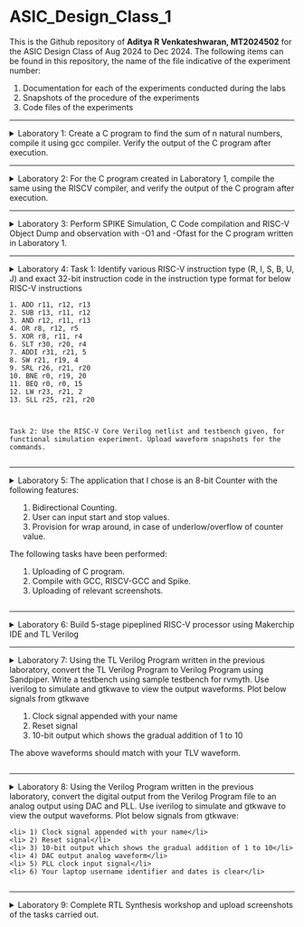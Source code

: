 # ASIC_Design_Class_1
This is the Github repository of **Aditya R Venkateshwaran, MT2024502** for the ASIC Design Class of Aug 2024 to Dec 2024. The following items can be found in this repository, the name of the file indicative of the experiment number:

1. Documentation for each of the experiments conducted during the labs
2. Snapshots of the procedure of the experiments
3. Code files of the experiments

***
<details>
  <summary> Laboratory 1: Create a C program to find the sum of n natural numbers, compile it using gcc compiler. Verify the output of the C program after execution.</summary>
 
  **Step 1:** Create a new sum1ton.c file in the desired directory (ASIC Class) in Linux environment.
  
  ![image](https://github.com/user-attachments/assets/a37c4825-dbf3-458a-ab23-fb4d47fb4c0d)
  
  Here, GEDIT text editor from Ubuntu is used. Write and save your C program in the text editor.
  
  ![image](https://github.com/user-attachments/assets/1ba473a9-6f80-4a4b-be7d-ebce1e5ea2a1)

  **Step 2:** Compile the code using GCC compiler in the terminal window of Ubuntu enivronment and ensure there are no errors during compilation.
  
  ![image](https://github.com/user-attachments/assets/8610ea53-4de6-4fa8-b3bb-af1f85dcb776)
  
  **Step 3:** After compilation, the executable (a.out) will be generated. Run the executable in terminal window to view the output.
  
  ![image](https://github.com/user-attachments/assets/0093d1ad-0ac6-48b1-a578-62a3863594fc)
  
  **Final Output:** In the above image we can observe the output to be 55 (Sum of numbers 1 to 10).
</details>

***

<details>
  <summary>Laboratory 2: For the C program created in Laboratory 1, compile the same using the RISCV compiler, and verify the output of the C program after execution.</summary>


  **Step 1:** For the file sum1ton.c created, type in the following commnand "riscv64-unknown-elf-    gcc -O1 -mabi=lp64 -mach=rv64i -o sum1ton.o sum1ton.c" and press enter. Subsequently, type     "ls -ltr sum1ton.o" to check if the file has been created. 
    
  ![image](https://github.com/user-attachments/assets/56e65f99-2c34-4831-a612-9bd64598013c)
  
  **Step 2:** Open a new terminal tab and write the following command as shown in the figure: 
  
  ![image](https://github.com/user-attachments/assets/6174745a-c5a6-4e9a-8fe4-89f2c6b81c92)
  
 **Step 3:** The assembly version of the C program appears. Type "/main" to jump to the area of      the code that corresponds to the main function (int main()) of the C program. 
  
  ![image](https://github.com/user-attachments/assets/5fdf05fe-8360-4daf-bbfa-c82432068ad3)
  
  **Step 4:** The starting address of the instruction in the main function is 10184, and the ending address is 101B0. Each subsequent instruction, after 10184, has an increment of 4. To find the number of instructions, subtract 10184 from 101B0, and divide by 4. In this case, the number of instructions are equal to 11, as shown in the figure. 
  
  ![image](https://github.com/user-attachments/assets/d88032c3-2865-4cae-bc2f-7e064c4ec5a2)
  ![image](https://github.com/user-attachments/assets/9bc622b1-597f-4805-9b76-4e01de645409)
  
  
  **Step 5:** Repeat Step 1, with the following change "riscv64-unknown-elf-gcc -Ofast -mabi=lp64 -mach=rv64i -o sum1ton.o sum1ton.c" and press enter. Subsequently, repeat the rest of the procedure. 
  
  ![image](https://github.com/user-attachments/assets/95e90c78-24b1-479b-b67b-f6e594f1e668)
  
  To find the number of instructions, subtract 100B0 from 100DC, and divide by 4. In this case, the number of instructions are equal to 11, as shown in the figure.
  
  ![image](https://github.com/user-attachments/assets/3a8f94b5-438f-4c99-860e-12fce037b4fb)
  
  **Final Output:** The number of instructions obtained using the O1 and Ofast switching is equal to 11. 

</details>

***

<details>
  <summary> Laboratory 3: Perform SPIKE Simulation, C Code compilation and RISC-V Object Dump and observation with -O1 and -Ofast for the C program written in Laboratory 1.</summary>

**Step 1:** In the terminal window, compile the C program sum1ton.c and obtain the executable file. Then, run the executable file and observe the output.

**Step 2:** Now, enter the command "riscv64-unknown-elf-gcc -O1 -mabi=lp64 -march=rv64i -o sum1ton.o sum1ton.c", indicating the use of O1 switch and press enter to compile. 

Subsequently, type the command "spike pk sum1ton.o" and press enter to obtain the output of the program using SPIKE simulator and observe the output.

![image](https://github.com/user-attachments/assets/2fe1dfff-bf63-47e7-b092-0f8f28816178)

We can observe that the output of simulation using GCC and SPIKE are the same.

**Step 3:** Perform RISC-V Object Dump by typing the following command "riscv-64-unknown-elf-objdump -d sum1ton.o | less and press enter.

![image](https://github.com/user-attachments/assets/fc7fbc88-d2cd-4e95-8aca-84a166fa860a)

**Step 4:** It can be observed that the number of instructions are equal to (0x101B0-0x10184)/4 = 0xB, which is 11 instructions.

![image](https://github.com/user-attachments/assets/bceeb4bd-74d8-458e-8d11-f751b99bb129)

**Step 5:** Now, repeat Step 2 to Step 4 by using Ofast switch.

![image](https://github.com/user-attachments/assets/12e7b2fa-4a7c-48e6-99c9-a3dd63e5ff50)
![image](https://github.com/user-attachments/assets/feba6e97-c1d0-44b6-82af-a55562700cad)
![image](https://github.com/user-attachments/assets/e3fb4e4f-ca87-4d5f-b008-4041027eccca)

It can be observed that the number of instructions are equal to (0x100DC-0x100B0)/4 = 0xB, which is 11 instructions.
</details>

***

<details>
  <summary>
    Laboratory 4: 
    Task 1: Identify various RISC-V instruction type (R, I, S, B, U, J) and exact 32-bit instruction code in the instruction type format for below RISC-V instructions

    
    1. ADD r11, r12, r13
    2. SUB r13, r11, r12
    3. AND r12, r11, r13
    4. OR r8, r12, r5
    5. XOR r8, r11, r4
    6. SLT r30, r20, r4
    7. ADDI r31, r21, 5
    8. SW r21, r19, 4
    9. SRL r26, r21, r20
    10. BNE r0, r19, 20
    11. BEQ r0, r0, 15
    12. LW r23, r21, 2
    13. SLL r25, r21, r20



    Task 2: Use the RISC-V Core Verilog netlist and testbench given, for functional simulation experiment. Upload waveform snapshots for the commands. 
  </summary>

**Task 1:**
The instructions format of a processor is the way in which machine language instructions are structured and organized for a processor to execute. It is made up of series of 0s and 1s, each containing information about the location and operation of data.
There are 6 instruction formats in RISC-V:

<li>R-format</li>
<li>I-format</li>
<li>S-format</li>
<li>B-format</li>
<li>U-format</li>
<li>J-format</li>


![image](https://github.com/user-attachments/assets/04fbc6f6-5f98-48b0-a346-292e0c9c115e)

<li>The first field in all the instruction format is known as opcode, also referred as operation code. It is of length 7 bits and is used to determine the type of instruction format.</li>
<li>RV32 instructions are word-aligned, which means that address is always defined in the multiple of 4 bytes.</li>

## 1. R-type Instruction

In R-type instruction, R stands for register which means that operations are carried on the Registers and not on memory location. This instruction type is used to execute various arithmetic and logical operations. The entire 32 bits instruction is divided into 6 fields as shown below.

![image](https://github.com/user-attachments/assets/2ffba883-3d7d-4dce-b152-258a85fc1815)

<li>RD: also known referred as Destination Register. It is of length 5 bits and is used to store the final result of operation.</li>
<li>func3: Also referred as function 3. Here the ‘3’ represents the size of this field. This field tells the detail about the operation, i.e., the type of arithmetic and logical that is performed.</li>
<li>RS1 and RS2: These are the source registers each of length 5 bits, mainly used to store and manipulate the data during the execution of instructions.</li>
<li>func7: Also referred as function 7. Here ‘7’ represents the size of the field. The function of func7 field is same as that of func3 field.</li>

## 2. I-type Instruction

In I-type instruction, I stand for immediate which means that operations use Registers and Immediate value for their execution and are not related with memory location. This instruction type is used in immediate and load operations. The entire 32 bits instruction is divided into 5 fields as shown below.

![image](https://github.com/user-attachments/assets/b4f0e45a-7c24-4864-978b-a4a9b658cc44)

<li>RD: also known referred as Destination Register. It is of length 5 bits and is used to store the final result of operation.</li>
<li>func3: Also referred as function 3. Here the ‘3’ represents the size of this field. This field tells the detail about the operation, i.e., the type of arithmetic and logical that is performed.</li>
<li>RS1: This is the source register of length 5 bits, mainly used to store and manipulate the data during the execution of instructions.</li>
<li>The only difference between R-type and I-type is rs2 and func7 field of R-type has been replaced by 12-bits signed immediate, imm[11:0].</li>

## 3. S-type Instruction
   
In S-type instruction, S stand for store which means it is store type instruction that helps to store the value of register into the memory. Mainly, this instruction type is used for store operations. The entire 32 bits instruction is divided into 6 fields as shown below.

![image](https://github.com/user-attachments/assets/3c04cfaf-34b3-4a6c-9704-ed45d55c3401)

<li>S-type instructions encode a 12-bit signed immediate, with the top seven bits imm[11:5] in bits [31:25] of the instruction and the lower five bits imm[4:0] in bits [11:7] of the instruction.</li>
<li>Doesn’t have RD fields which states that these instructions are not used to write value to a register, but to write/store a value to a memory.</li>
<li>The value to be stored is defined in RS1 field and address to which we have to store this value is calculated using RS1 and immediate field.</li>li>
<li>The width of the operation and types of instruction is defined by func3, it can be a word, half-word or byte.</li>

## 4. B-type Instruction
   
In B-type instruction, B stand for branching which means it is mainly used for branching based on certain conditions. The entire 32 bits instruction is divided into 8 fields as shown below.

![image](https://github.com/user-attachments/assets/ae38579f-e051-4a5a-bbe1-42b68d629f98)

<li>Encodes a 12-bit signed immediate, with the most significant bit imm[12] in bit [31] of the instruction, six bits imm[10:5] in bits [25:30] of the instruction, four bits imm[4:1] in bits [11:8] and one bit imm[11] on bit[7].</li>
<li>RS1 and RS2: There are two source registers on which various operations are performed based on certain conditions, and those conditions are defined by func3 field.</li>
<li>After performing operations on the source register based on the conditions, it is evaluated that if the condition is true, Program Counter value gets updated by PC = Present PC Value + Immediate Value, and if the condition is false then PC will be given as PC = Present PC value + 4 bytes, which states that PC will move to next instruction set.</li>

## 5. U-type Instruction
   
In U-type instruction, U stand for Upper Immediate instructions which means it is simply used to transfer the immediate data into the destination register. The entire 32 bits instruction is divided into 3 fields as shown below.

![image](https://github.com/user-attachments/assets/e155a78d-489a-4b86-9e9f-9904401dfcc7)

<li>Consists of only two instructions, i.e., LUI and AUIPC.</li>
<li>Eg:lets take the instruction lui rd, imm and understand this instruction. lui x15, 0x13579 : This instruction will be executed and the immediate value 0x13579 will be written in the MSB of the rd x15, and it will look like x15 = 0x13579000.</li>

## 6. J-type Instruction
   
In J-type instruction, J stand for jump, which means that this instruction format is used to implement jump type instruction. The entire 32 bits instruction is divided into 6 fields as shown below.

![image](https://github.com/user-attachments/assets/06de5c85-ff12-4cc5-b301-758817730e78)

<li>Consists of a single instruction, JAL.</li>
<li>Encodes 20 bits signed immediate which is divided into four fields.</li>
<li>Often used to perform jump to the desired memory location. </li>
<li>The address of the desired memory location is defined in the instruction. </li>
<li>Also used to implement loops.</li>

## Instruction Table

|Sl. No | Instruction| Type |Description of the Instruction |Format                            | Binary Representation          |
|--------|----------------|---------------------------------------|------|-----------------------------------|--------------------------------|
|1| ADD r11, r12, r13  |R|Perform Addition between the values stored in registers R12 and R13, and store the result in register R11|funct7_rs2_rs1_funct3_rd_opcode|0000000_01101_01100_000_01011_0110011|
|2| SUB r13, r11, r12  |R|Perform Subtraction between the value stored in register R12 from R11, and store the result in register R13|funct7_rs2_rs1_funct3_rd_opcode|0100000_01100_01011_000_01101_0110011|
|3| AND r12, r11, r13  |R|Perform Logical AND between the values stored in registers R11 and R13, and store the result in register R12 |funct7_rs2_rs1_funct3_rd_opcode|0000000_01101_01011_111_01100_0110011|
|4| OR r8, r12, r5     |R|Perform Logical OR between the values stored in registers R5 and R12, and store the result in register R8|funct7_rs2_rs1_funct3_rd_opcode|0000000_00101_01100_110_01000_0110011|
|5| XOR r8, r11, r4    |R|Perform Logical XOR between the values stored in registers R4 and R11, and store the result in register R8|funct7_rs2_rs1_funct3_rd_opcode|0000000_00100_01011_100_01000_0110011|
|6| SLT r30, r20, r4   |R|Compare if the data in register R30 is less than that of R20, If yes, set destination register as 1, else, set it as 0|funct7_rs2_rs1_funct3_rd_opcode|0000000_00100_10100_010_111100110011|
7| ADDI r31, r21, 5   |I|Perform addition between data in register R21 and Immediate value (5), and store the result in register R31|imm[11:0]_rs1_funct3_rd_opcode|000000000101_10101_000_11111_0010011|
|8| SW r21, r19, 4     |S|Store Word (32 bits or 4 bytes) from the address pointed by the sum of address held in register R19 and the immediate value (4) and store it in register R21 |imm[11:5]_rs2_rs1_funct3_imm[4:0]_opcode|0000000_10011_10101_010_00100_0100011|
|9| SRL r26, r21, r20  |R| Perform Shift Logical Right on data present in register R21, based on the data present in register R20, and store the result in register R26|funct7_rs2_rs1_funct3_rd_opcode|0000000_10100_10101_101_11010_0110011 |
|10| BNE r0, r19, 20    |B|Branch if the contents of registers R0 and R19 are not equal, to the address denoted by the sum of the address held by the program counter (PC) and the immediate value (20)|imm[12'|'10:5]_rs2_rs1_funct3_imm[4:1|11]_opcode|000000_10011_00000_001_01000_1100011|
|11| BEQ r0, r0, 15     |B| Branch if the contents of registers R0 and R0 are equal, to the address denoted by the sum of the address held by the program counter (PC) and the immediate value (15)|[12|10:5] rs2 rs1_funct3_imm[4:1'|'11]_opcode|000000_00000_00000_000_01111_1100011|
|12| LW r23, r21, 2     |I|Load Word (32 bits or 4 bytes) from the address pointed by the sum of address held in register R21 and the immediate value (2) and store it in register R23|imm[11:0]_rs1_funct3_rd_opcode|000000000010_10101_010_10111_0000011|
|13| SLL r25, r21, r20  |R| Perform Shift Logical Left on data present in register R21, based on the data present in register R20, and store the result in register R25|funct7 rs2 rs1 funct3 rd opcode   | 0000000_10100_10101_001_11001_0110011|

**Task 2:**

Enter the following instructions in the Terminal:

![image](https://github.com/user-attachments/assets/931599ce-b260-4f2e-aeb4-50340d50453e)

The instructions given to me are hardcoded into the memory, in accordance to the 32 bit format for RISC-V Architechture

always @(posedge reset) begin
    
        MEM[0] <= 32'h00D60B67; // add r11, r12, r13
        
        MEM[1] <= 32'h40C586B3; // sub r13, r11, r12
        
        MEM[2] <= 32'h00D5EC67; // and r12, r11, r13
        
        MEM[3] <= 32'h05563233; // or r8, r12, r5
        
        MEM[4] <= 32'h0045C833; // xor r8, r11, r4
        
        MEM[5] <= 32'h042A28BC; // slt r30, r20, r4
        
        MEM[6] <= 32'h00058AF9; // addi r31, r21, 5
        
        MEM[7] <= 32'h009D548B; // sw r21, r19, 4
        
        MEM[8] <= 32'h00A55B4D; // srl r26, r21, r20
        
        MEM[9] <= 32'h130208C7; // bne r0, r19, 20
        
        MEM[10] <= 32'h00000FFF; // beq r0, r0, 15
        
        MEM[11] <= 32'h0015577F; // lw r23, r21, 2
        
        MEM[12] <= 32'h00A55935; // sll r25, r21, r20
    
    end


Here's the table formatted for GitHub with the provided data: Standard ISA vs Hardcoded ISA
|Sl. No|Operation |Standard RISCV ISA |Hardcoded ISA |
|------|----------|-------------------|--------------|
|1 |ADD r11, r12, r13 |32'h00d6b33	|32'h00d6b300|
|2 |SUB r13, r11, r12 |32'h40b6d33	|32'h40b6d380|
|3 |AND r12, r11, r13 |32'h00d6f33	|32'h00d6f400|
|4 |OR r8, r12, r5 |32'h0056c33	|32'h0056c400|
|5 |XOR r8, r11, r4 |32'h0046c33	|32'h0046c500|
|6 |SLT r30, r20, r4 |32'h004a0f33	|32'h004a0f00|
|7 |ADDI r31, r21, 5 |32'h005af93	|32'h005af200|
|8 |SW r21, r19, 4 |32'h004bb3	|32'h0040b300|
|9 |SRL r26, r21, r20 |32'h014b6d33	|32'h014b6d00|
|10 |BNE r0, r19, 20 |32'h014be63	|32'h014be200|
|11 |BEQ r0, r0, 15 |32'h00fbe63	|32'h00fbe000|
|12 |LW r23, r21, 2	|32'h002b8513	|32'h002b8100|
|13 |SLL r25, r21, r20	|32'h014b6933	|32'h014b6900|


    The respective instructions along with the relevant waveforms are as shown below: 

    1. ADD r11, r12, r13

![image](https://github.com/user-attachments/assets/046be833-6cd7-4f5d-b841-6b4e68559b0d)

    2. SUB r13, r11, r12

![image](https://github.com/user-attachments/assets/ee195b5d-fe98-4129-bf70-859241e5f1cf)

    3. AND r12, r11, r13

![image](https://github.com/user-attachments/assets/7fd4ef82-e131-4293-8818-98fa30e3f605)

    4. OR r8, r12, r5

![image](https://github.com/user-attachments/assets/cd54c929-990b-43ae-bd4f-a049653ab231)

    5. XOR r8, r11, r4

![image](https://github.com/user-attachments/assets/00eaa52e-8e55-4905-91e1-f07c9fb9af06)

    6. SLT r30, r20, r4

![image](https://github.com/user-attachments/assets/baee2b52-d2f9-4e73-adab-a2a7a9911b97)

    7. ADDI r31, r21, 5

![image](https://github.com/user-attachments/assets/ae9ed1da-bb9f-42db-9516-27e66ae0d50c)

    8. SW r21, r19, 4

![image](https://github.com/user-attachments/assets/6874a8f3-d65f-4e01-8745-14cc0709ad0e)

    9. SRL r26, r21, r20

![image](https://github.com/user-attachments/assets/920555d0-ce19-4ba9-9e58-9c06cd9b657d)

    10. BNE r0, r19, 20

![image](https://github.com/user-attachments/assets/969044cb-f332-49ce-8530-9fe2589316c9)

    11. BEQ r0, r0, 15

![image](https://github.com/user-attachments/assets/8be0aba5-fc67-41a4-8e15-61eafc7e8034)

    12. LW r23, r21, 2

![image](https://github.com/user-attachments/assets/148160b1-8c8e-49f8-8211-f25358c5a328)

    13. SLL r25, r21, r20

![image](https://github.com/user-attachments/assets/425a7071-213e-4d05-9d69-6a7a3b0847a8)


Final Output

![image](https://github.com/user-attachments/assets/54d92552-37f3-4aa4-bbd5-643e162b2ccc)
</details>

***

<details>
  <summary>Laboratory 5: The application that I chose is an 8-bit Counter with the following features:
    
   1. Bidirectional Counting.
   2. User can input start and stop values.
   3. Provision for wrap around, in case of underlow/overflow of counter value.

   The following tasks have been performed:
   
   1. Uploading of C program.
   2. Compile with GCC, RISCV-GCC and Spike.
   3. Uploading of relevant screenshots.
   </summary>
   
**Step 1:** Create a file by the name counter_8bit.c using gedit editor, type in the code, and save the file.
![image](https://github.com/user-attachments/assets/96002e3c-effe-41a9-921a-178e22652a9b)

```
#include <stdio.h>
#include <stdint.h>
#include <unistd.h>  // For usleep()

void delay(unsigned int milliseconds) {
    volatile unsigned int count;
    unsigned int end = milliseconds * 1000;  // Adjust multiplier as necessary for your system
    for (count = 0; count < end; count++) {
        // Busy-wait loop
    }
}

// Function to print an 8-bit integer in binary format
void printBinary(uint8_t num) {
    for (int i = 7; i >= 0; i--) {
        printf("%c", (num & (1 << i)) ? '1' : '0');
    }
}

// Function to print the counter value in both decimal and binary
void printCounter(uint8_t counter) {
    printf("Counter: %03u, Binary: ", counter);
    printBinary(counter);
    printf("\n");
}

// Bidirectional counter function
void bidirectionalCounter(uint8_t startValue, uint8_t stopValue, int direction) {
    uint8_t counter = startValue;
    printf("\nDirection: %s\n",(direction?"Up":"Down"));
    printf("Starting from: %u\n",startValue);
   
    while (1) {
        // Print the current counter value
        printCounter(counter);

        // Check if we reached the stop value
        if (counter == stopValue) {
            printf("Reached stop value: %u\n", stopValue);
            break;
        }

        // Adjust the counter based on the direction
        if (direction == 1) { // Counting up
            counter++;
            if (counter == 0) { // Overflow condition
                printf("Counter overflowed, wrapping around...\n");
            }
        } else if (direction == 0) { // Counting down
            counter--;
            if (counter == 255) { // Underflow condition
                printf("Counter underflowed, wrapping around...\n");
            }
	}

        // Delay for better readability (Sleep for 100 milliseconds)
        //usleep(100 * 1000);
	delay(100);
    }
}

int main() {
    uint8_t startValue, stopValue;
    int direction;

    printf("This is an 8 bit bidirectional counter\n");
    // Get the initial value of the counter from the user
    printf("Enter the start 8-bit value (0-255): ");
    scanf("%hhu", &startValue);

    // Get the stop value of the counter from the user
    printf("Enter the stop 8-bit value (0-255): ");
    scanf("%hhu", &stopValue);

    // Get the direction of counting from the user
    do{
        printf("\n0 - Down Count\n");
        printf("1 - Up   Count\n");
        printf("Do not enter any other number\n");
        printf("Enter direction: ");
        scanf("%d", &direction);    
    }while(direction>1||direction<0);
   
    // Start the bidirectional counter
    bidirectionalCounter(startValue, stopValue, direction);

    return 0;
}
```

**Step 2:** Run the file using the GCC Compiler, and change the name of the executable file to counter_8bit.out
![image](https://github.com/user-attachments/assets/e628de13-6c3e-4839-ab3b-738b40a98adc)

**Step 3:** Run the executable file, and test it for various kinds of inputs, thereby demonstrating the up and down counting, overflow and underflow when counter reaches maximum and minimum value respectively.
![image](https://github.com/user-attachments/assets/45d363c9-acdd-4755-90ff-527e2f6ace35)
![image](https://github.com/user-attachments/assets/11ccaf16-5c1c-4523-a983-13c2a7f9aa02)
![image](https://github.com/user-attachments/assets/24121153-1e2f-4844-ad14-2daf7143953b)
![image](https://github.com/user-attachments/assets/4a14c26f-fa8f-4963-8eef-71f4abe4c328)
![image](https://github.com/user-attachments/assets/8b2931f7-2162-4808-aa65-53fad1967f09)
![image](https://github.com/user-attachments/assets/59537f9d-4cbc-4eff-aefb-dd3f827980a6)

**Step 4:** Now, proceed for performing the simulation using the RISCV-GCC compiler, using the O1 switch.
![image](https://github.com/user-attachments/assets/8f5c7c53-8a68-4453-bbed-5de42f6d2cd8)

**Step 5:** Perform the object dump for the file counter_8bit.o
![image](https://github.com/user-attachments/assets/e150ab74-b81a-420e-ab57-3be203e596d8)
![image](https://github.com/user-attachments/assets/df3e3719-bf43-4a3c-82d2-adbabe406f9d)

Type /main to reach to the code section that corresponds to the main function of the C program.

![image](https://github.com/user-attachments/assets/42469ddf-7d86-4b05-b2fc-7536aefcb209)
![image](https://github.com/user-attachments/assets/9bb69963-66ba-40cf-8a85-b17e93bccce2)

The number of instructions can be found out by doing the calculation (10438-10358)/4 = 38 (hexadecimal), which is 56 instructions (decimal).

![image](https://github.com/user-attachments/assets/c38919bc-e1a8-4ed7-9bc3-ba17f3a0f08b)

**Step 6:** Now, perform the simulation using spike compiler, and compare the output obtained using spike with that of the GCC compiler.
![image](https://github.com/user-attachments/assets/5d716ff5-260b-40e4-933a-df73420fe576)
![image](https://github.com/user-attachments/assets/a8d1afbf-d535-4fbb-9a31-2ede8f61f6bc)

**Step 7:** Type in the command "spike -d pk counter_8bit.o" and verify the contents of each register. In this screenshot, I have depicted the change in the value of the stack pointer, when the first instruction is executed at the starting address as mentioned in Step 5.

![image](https://github.com/user-attachments/assets/92bab34d-3adc-4530-98d8-2c09c27d97f4)

![image](https://github.com/user-attachments/assets/39b26eab-72f8-40cb-9fb4-df9ff004c47f)

The difference in stack pointer values can be observed as per the calculation depicted in the screenshot.

</details>

***

<details>
  <summary>Laboratory 6: Build 5-stage pipeplined RISC-V processor using Makerchip IDE and TL Verilog
   </summary>
	
**1. Combinational Logic - Calculator**
	
Implementation of a basic combinational calculator.

```
   $val1[31:0] = $rand1[3:0];
   $val2[31:0] = $rand2[3:0];
   
   $sum[31:0] =  $val1[31:0] +  $val2[31:0];
   $diff[31:0] =  $val1[31:0] -  $val2[31:0];
   $prod[31:0] =  $val1[31:0] *  $val2[31:0];
   $quot[31:0] =  $val1[31:0] /  $val2[31:0];
   
   $out[31:0] = $sel[1] ? ($sel[0] ? $quot[31:0] : $prod[31:0])
                        : ($sel[0] ? $diff[31:0] : $sum[31:0]);
```

The screenshot of the implementation of the above code shows the generated block diagram as well as the waveform for the circuit.

![image](https://github.com/user-attachments/assets/196e3e4a-c788-4bbd-9258-95e99c636c00)

**2. Sequential Logic**
A new operator is introduced  >>no_of_clock_cycles $variable name. It provides the value of the mentioned signal, a certain number of clock cycles prior, as mentioned in the code.

We have a reset signal which will reset the output to 0 when it is pulled high.

```
$num[15:0] = *reset ? 0             // 0 if reset
                    : >>1$num + 1;  // otherwise add previous and 1
```

![image](https://github.com/user-attachments/assets/43c8fe37-4154-4b84-abdf-6eedaf996983)

The screenshot shows the implementation of the counter logic, along with the generated waveform.

**3. Pipelined Logic**
The calculator has been implemented following a pipelined design so that the circuit can be operated at higher clock frequencies. The multiplexer introduced to select the operation is shifted to the next clock cycle so that the calculator logic can operate at higher frequencies.

![image](https://github.com/user-attachments/assets/38f394df-56e9-47e5-906f-40e457f8d2e0)

```
|calc
      @1
         $reset = *reset;
   
         $val1[31:0] = >>2$out[31:0];
         $val2[31:0] = $rand2[3:0];
         $sel[1:0] = $rand3[1:0];
   
         $sum[31:0] = $val1[31:0] + $val2[31:0];
         $diff[31:0] = $val1[31:0] - $val2[31:0];
         $prod[31:0] = $val1[31:0] * $val2[31:0];
         $quot[31:0] = $val1[31:0] / $val2[31:0];
            
         $count = $reset ? 0 : >>1$count + 1;
         
      @2
         $valid = !$count;
         $calc_reset = $reset | $valid;
         $out[31:0] = $calc_reset ? 32'b0
                                  : ($sel[1] ? ($sel[0] ? $quot[31:0] 
                                                        : $prod[31:0])
                                             : ($sel[0] ? $diff[31:0] 
                                                        : $sum[31:0]));
```
**4. Validity**

When generating waveforms, we typically get results for all clock cycles. While there may be no compilation errors, logical errors can still occur, which are difficult to debug by simply analyzing the waveforms. Additionally, there can be "don't care" conditions that are insignificant and should be ignored. To handle this, we use Validity.

The global clock runs continuously, but sometimes certain processes don't need to execute during every clock cycle. However, they might still run due to the clock signal, consuming unnecessary power. In complex circuits, this can lead to significant power waste. To reduce power consumption, we use clock gating, which stops the clock during such cycles. Validity helps us manage this process.

```
$reset = *reset;
   |calc
      @1
         $clk_aditya *clk;
         $reset = *reset;
         $valid = $reset? 0: (>>1$valid + 1); $valid_or_reset = $valid || $reset;
   ?$valid
      @1
         $val1[31:0] =>>2$result[31:0];
         $val2[31:0] = $rand2 [3:0];
      @2
         $out [31:0] = $valid_or_reset ? 32'b0:(($sel[1:0] == 2'b00) ? ($val1[31:0]+$val2[31:0]) : (($sel[1:0] == 2'b01) ? ($val1[31:0]-$val2[31:0]) : (($sel[1:0] == 2'b10) ? ($val1[31:0]*$val2[31:0]):($val1[31:0]+$val2[31:0]))));
```


![image](https://github.com/user-attachments/assets/83691d6b-1f64-4577-8b14-6fa581406b77)

**5. Total Distance Calculator**

![image](https://github.com/user-attachments/assets/4e2f5235-9129-4bb5-b219-be1bebff70e5)


**6. Implementation of a 5 staged pipelined RISC-V Core**

![image](https://github.com/user-attachments/assets/969aa4c4-0eee-472b-82a4-877fddf464b5)

**TL Verilog Program**
```
\m4_TLV_version 1d: tl-x.org
\SV
   // Template code can be found in: https://github.com/stevehoover/RISC-V_MYTH_Workshop
   
   m4_include_lib(['https://raw.githubusercontent.com/BalaDhinesh/RISC-V_MYTH_Workshop/master/tlv_lib/risc-v_shell_lib.tlv'])

\SV
   m4_makerchip_module   // (Expanded in Nav-TLV pane.)
\TLV

   /*This program sums the numbers from 1 to 10 in the same order
     Registers Used:
     r10 (a0): In: 0, Out: final sum
     r12 (a2): 10
     r13 (a3): 1 to 10
     r14 (a4): Sum
     External to function:*/
   m4_asm(ADD, r10, r0, r0)              // Initialize r10 (a0) to 0.
   // Function:
   m4_asm(ADD, r14, r10, r0)             // Initialize sum register a4 with 0x0
   m4_asm(ADDI, r12, r10, 1011)          // Store count of 10 in register a2.
   m4_asm(ADD, r13, r10, r0)             // Initialize intermediate sum register a3 with 0
   // Loop:
   m4_asm(ADD, r14, r13, r14)            // Incremental addition
   m4_asm(ADDI, r13, r13, 1)             // Increment intermediate register by 1
   m4_asm(BLT, r13, r12, 1111111111000)  // If a3 is less than a2, branch to label named <loop>
   m4_asm(ADD, r10, r14, r0)             // Store final result to register a0 so that it can be read by main program
   m4_asm(SW, r0, r10, 10000)            // Store r10 result in dmem
   m4_asm(LW, r17, r0, 10000)            // Load contents of dmem to r17
   m4_asm(JAL, r7, 00000000000000000000) // Done. Jump to itself (infinite loop). 
   m4_define_hier(['M4_IMEM'], M4_NUM_INSTRS)

   |cpu
      @0
         $reset = *reset;
         $clk_aditya = clk;
         //PC fetch - branch, jumps and loads introduce 2 cycle bubbles in this pipeline
         $pc[31:0] = >>1$reset ? '0 : (>>3$valid_taken_br ? >>3$br_tgt_pc :
                                       >>3$valid_load     ? >>3$inc_pc[31:0] :
                                       >>3$jal_valid      ? >>3$br_tgt_pc :
                                       >>3$jalr_valid     ? >>3$jalr_tgt_pc :
                                                     (>>1$inc_pc[31:0]));
         // Access instruction memory using PC
         $imem_rd_en = ~ $reset;
         $imem_rd_addr[M4_IMEM_INDEX_CNT-1:0] = $pc[M4_IMEM_INDEX_CNT+1:2];
         
         
      @1
         //Obtain instruction from Instruction Memory
         $instr[31:0] = $imem_rd_data[31:0];
         
         //Increment PC
         $inc_pc[31:0] = $pc[31:0] + 32'h4;
         
         //Decoding R,I,S,B,U,J type of instructions based on opcode [6:0]
         //Only [6:2] is used here because this implementation is for RV64I which does not use [1:0]
	 $is_r_instr = $instr[6:2] == 5'b01011 ||
                       $instr[6:2] ==? 5'b011x0 ||
                       $instr[6:2] == 5'b10100;         
	
	 $is_i_instr = $instr[6:2] ==? 5'b0000x ||
                       $instr[6:2] ==? 5'b001x0 ||
                       $instr[6:2] == 5'b11001;
         
         
         $is_s_instr = $instr[6:2] ==? 5'b0100x;
         
         $is_u_instr = $instr[6:2] ==? 5'b0x101;
         
         $is_b_instr = $instr[6:2] == 5'b11000;
         
         $is_j_instr = $instr[6:2] == 5'b11011;
         
         //Immediate value decoding
         $imm[31:0] = $is_i_instr ? { {21{$instr[31]}} , $instr[30:20]} :
                      $is_s_instr ? { {21{$instr[31]}} , $instr[30:25] , $instr[11:8] , $instr[7]} :
                      $is_b_instr ? { {20{$instr[31]}} , $instr[7] , $instr[30:25] , $instr[11:8] , 1'b0} :
                      $is_u_instr ? { $instr[31] , $instr[30:12] , { 12{1'b0}} } :
                      $is_j_instr ? { {12{$instr[31]}} , $instr[19:12] , $instr[20] , $instr[30:21] , 1'b0} :
                      >>1$imm[31:0];
         
         //Generating valid signals for each instruction field
         $rs1_or_funct3_valid    = $is_r_instr || $is_i_instr || $is_s_instr || $is_b_instr;
         $rs2_valid              = $is_r_instr || $is_s_instr || $is_b_instr;
         $rd_valid               = $is_r_instr || $is_i_instr || $is_u_instr || $is_j_instr;
         $funct7_valid           = $is_r_instr;
         
         //Decoding other instruction fields
         ?$rs1_or_funct3_valid
            $rs1[4:0]    = $instr[19:15];
            $funct3[2:0] = $instr[14:12];
         
         ?$rs2_valid
            $rs2[4:0]    = $instr[24:20];
         
         ?$rd_valid
            $rd[4:0]     = $instr[11:7];
         
         ?$funct7_valid
            $funct7[6:0] = $instr[31:25];
         
         $opcode[6:0] = $instr[6:0];
         
         //Decoding instruction in subset of base instruction set based on RISC-V 32I
         $dec_bits[10:0] = {$funct7[5],$funct3,$opcode};
         
         //Branch instructions
         $is_beq   = $dec_bits ==? 11'bx_000_1100011;
         $is_bne   = $dec_bits ==? 11'bx_001_1100011;
         $is_blt   = $dec_bits ==? 11'bx_100_1100011;
         $is_bge   = $dec_bits ==? 11'bx_101_1100011;
         $is_bltu  = $dec_bits ==? 11'bx_110_1100011;
         $is_bgeu  = $dec_bits ==? 11'bx_111_1100011;
         
         //Jump instructions
         $is_auipc = $dec_bits ==? 11'bx_xxx_0010111;
         $is_jal   = $dec_bits ==? 11'bx_xxx_1101111;
         $is_jalr  = $dec_bits ==? 11'bx_000_1100111;
         
         //Arithmetic instructions
         $is_addi  = $dec_bits ==? 11'bx_000_0010011;
         $is_add   = $dec_bits ==  11'b0_000_0110011;
         $is_lui   = $dec_bits ==? 11'bx_xxx_0110111;
         $is_slti  = $dec_bits ==? 11'bx_010_0010011;
         $is_sltiu = $dec_bits ==? 11'bx_011_0010011;
         $is_xori  = $dec_bits ==? 11'bx_100_0010011;
         $is_ori   = $dec_bits ==? 11'bx_110_0010011;
         $is_andi  = $dec_bits ==? 11'bx_111_0010011;
         $is_slli  = $dec_bits ==? 11'b0_001_0010011;
         $is_srli  = $dec_bits ==? 11'b0_101_0010011;
         $is_srai  = $dec_bits ==? 11'b1_101_0010011;
         $is_sub   = $dec_bits ==? 11'b1_000_0110011;
         $is_sll   = $dec_bits ==? 11'b0_001_0110011;
         $is_slt   = $dec_bits ==? 11'b0_010_0110011;
         $is_sltu  = $dec_bits ==? 11'b0_011_0110011;
         $is_xor   = $dec_bits ==? 11'b0_100_0110011;
         $is_srl   = $dec_bits ==? 11'b0_101_0110011;
         $is_sra   = $dec_bits ==? 11'b1_101_0110011;
         $is_or    = $dec_bits ==? 11'b0_110_0110011;
         $is_and   = $dec_bits ==? 11'b0_111_0110011;
         
         //Store instructions
         $is_sb    = $dec_bits ==? 11'bx_000_0100011;
         $is_sh    = $dec_bits ==? 11'bx_001_0100011;
         $is_sw    = $dec_bits ==? 11'bx_010_0100011;
         
         //Load instructions - support only 4 byte load
         $is_load  = $dec_bits ==? 11'bx_xxx_0000011;
         
         $is_jump = $is_jal || $is_jalr;
         
      @2
         //Get Source register values from reg file
         $rf_rd_en1 = $rs1_or_funct3_valid;
         $rf_rd_en2 = $rs2_valid;
         
         $rf_rd_index1[4:0] = $rs1[4:0];
         $rf_rd_index2[4:0] = $rs2[4:0];
         
         //Register file bypass logic - data forwarding from ALU to resolve RAW dependence
         $src1_value[31:0] = $rs1_bypass ? >>1$result[31:0] : $rf_rd_data1[31:0];
         $src2_value[31:0] = $rs2_bypass ? >>1$result[31:0] : $rf_rd_data2[31:0];
         
         //Branch target PC computation for branches and JAL
         $br_tgt_pc[31:0] = $imm[31:0] + $pc[31:0];
         
         //RAW dependence check for ALU data forwarding
         //If previous instruction was writing to reg file, and current instruction is reading from same register
         $rs1_bypass = >>1$rf_wr_en && (>>1$rd == $rs1);
         $rs2_bypass = >>1$rf_wr_en && (>>1$rd == $rs2);
         
      @3
         //ALU
         $result[31:0] = $is_addi  ? $src1_value +  $imm :
                         $is_add   ? $src1_value +  $src2_value :
                         $is_andi  ? $src1_value &  $imm :
                         $is_ori   ? $src1_value |  $imm :
                         $is_xori  ? $src1_value ^  $imm :
                         $is_slli  ? $src1_value << $imm[5:0]:
                         $is_srli  ? $src1_value >> $imm[5:0]:
                         $is_and   ? $src1_value &  $src2_value:
                         $is_or    ? $src1_value |  $src2_value:
                         $is_xor   ? $src1_value ^  $src2_value:
                         $is_sub   ? $src1_value -  $src2_value:
                         $is_sll   ? $src1_value << $src2_value:
                         $is_srl   ? $src1_value >> $src2_value:
                         $is_sltu  ? $sltu_rslt[31:0]:
                         $is_sltiu ? $sltiu_rslt[31:0]:
                         $is_lui   ? {$imm[31:12], 12'b0}:
                         $is_auipc ? $pc + $imm:
                         $is_jal   ? $pc + 4:
                         $is_jalr  ? $pc + 4:
                         $is_srai  ? ({ {32{$src1_value[31]}} , $src1_value} >> $imm[4:0]) :
                         $is_slt   ? (($src1_value[31] == $src2_value[31]) ? $sltu_rslt : {31'b0, $src1_value[31]}):
                         $is_slti  ? (($src1_value[31] == $imm[31]) ? $sltiu_rslt : {31'b0, $src1_value[31]}) :
                         $is_sra   ? ({ {32{$src1_value[31]}}, $src1_value} >> $src2_value[4:0]) :
                         $is_load  ? $src1_value +  $imm :
                         $is_s_instr ? $src1_value + $imm :
                                    32'bx;
         
         $sltu_rslt[31:0]  = $src1_value <  $src2_value;
         $sltiu_rslt[31:0] = $src1_value <  $imm;
         
         //Jump instruction target PC computation
         $jalr_tgt_pc[31:0] = $imm[31:0] + $src1_value[31:0]; 
         
         //Branch resolution
         $taken_br = $is_beq ? ($src1_value == $src2_value) :
                     $is_bne ? ($src1_value != $src2_value) :
                     $is_blt ? (($src1_value < $src2_value) ^ ($src1_value[31] != $src2_value[31])) :
                     $is_bge ? (($src1_value >= $src2_value) ^ ($src1_value[31] != $src2_value[31])) :
                     $is_bltu ? ($src1_value < $src2_value) :
                     $is_bgeu ? ($src1_value >= $src2_value) :
                     1'b0;
         
         $valid = ~(>>1$valid_taken_br || >>2$valid_taken_br || >>1$is_load || >>2$is_load || >>2$jump_valid || >>1$jump_valid);
         
         $valid_taken_br = $valid && $taken_br;
         
         $valid_load = $valid && $is_load;
         
         $jump_valid = $valid && $is_jump;
         $jal_valid  = $valid && $is_jal;
         $jalr_valid = $valid && $is_jalr;
         
         //Destination register update - ALU result or load result depending on instruction
         $rf_wr_en = (($rd != '0) && $rd_valid && $valid) || >>2$valid_load;
         $rf_wr_index[4:0] = $valid ? $rd[4:0] : >>2$rd[4:0];
         $rf_wr_data[31:0] = $valid ? $result[31:0] : >>2$ld_data[31:0];
         
      @4
         //Data memory access for load, store
         $dmem_addr[3:0]     =  $result[5:2];
         $dmem_wr_en         =  $valid && $is_s_instr;
         $dmem_wr_data[31:0] =  $src2_value[31:0];
         $dmem_rd_en         =  $valid_load;
         
      
         //Write back data read from load instruction to register
         $ld_data[31:0]      =  $dmem_rd_data[31:0];
      
   
   // Assert these to end simulation (before Makerchip cycle limit).
   //Checks if sum of numbers from 1 to 10 is obtained in reg[17]
   *passed = |cpu/xreg[17]>>10$value == (1+2+3+4+5+6+7+8+9+10);
   //Run for 200 cycles without any checks
   //*passed = *cyc_cnt > 200;
   *failed = 1'b0;
   
   // Macro instantiations for:
   //  o instruction memory
   //  o register file
   //  o data memory
   //  o CPU visualization
   |cpu
      m4+imem(@1)    // Args: (read stage)
      m4+rf(@2, @3)  // Args: (read stage, write stage) - if equal, no register bypass is required
      m4+dmem(@4)    // Args: (read/write stage)
      m4+cpu_viz(@4) // For visualisation, argument should be at least equal to the last stage of CPU logic
                     // @4 would work for all labs
\SV
   endmodule
```
**Generated Block Diagram**
1. Entire Processor
   
![image](https://github.com/user-attachments/assets/fd7fcde0-7369-4d8c-8cb5-d576176eb96d)


2. Stage 0: Program Counter\
   
![image](https://github.com/user-attachments/assets/b4474f79-ac26-452c-b638-940d17578e0e)


3. Stage 1: Instruction Fetch

![image](https://github.com/user-attachments/assets/5805fa2b-4346-4c40-9072-e32bde6f847d)


4. Stage 2: Instruction Decode
   
![image](https://github.com/user-attachments/assets/4b9224a5-431c-4c11-98ad-e3f086a00df2)


5. Stage 3: Instruction Execute
   
![image](https://github.com/user-attachments/assets/0d992f37-4275-4a9e-bc28-9a6fb6929d50)


7. Stage 4: Memory Access and Stage 5: Writeback
   
![image](https://github.com/user-attachments/assets/1abe25e5-bf45-451f-b2ad-20a5eb7faff8)

8. XREG
   
![image](https://github.com/user-attachments/assets/3c238e51-aa9c-4495-aa51-fb4166f94405)


**Generated Waveforms**

![image](https://github.com/user-attachments/assets/e63a77ad-eace-412c-ae39-ec4d1e2e6058)

The below screenshot depict the addition of numbers 1 to 10 into the register R14, after every 5 clock cycles starting from 12th clock cycle

Also, the below code which acts as the testbench can also be viewed in these screenshots at register 17.
```
*passed = |cpu/xreg[17]>>10$value == (1+2+3+4+5+6+7+8+9+10);
```

![image](https://github.com/user-attachments/assets/788e235d-99ff-4217-8893-b04cbe9c4d4c)



**Visualization**

We can view the changing of values in each of the registers as the program is executed.
![image](https://github.com/user-attachments/assets/e082d633-c815-4d02-a615-3a3e19b42a9d)

</details>

***

<details>
  <summary>Laboratory 7: Using the TL Verilog Program written in the previous laboratory, convert the TL Verilog Program to Verilog Program using Sandpiper. Write a testbench using sample testbench for rvmyth. Use iverilog to simulate and gtkwave to view the output waveforms. Plot below signals from gtkwave 

1) Clock signal appended with your name
2) Reset signal
3) 10-bit output which shows the gradual addition of 1 to 10

The above waveforms should match with your TLV waveform.
   </summary>

  
**Step 1:** Install These Required Packages:

```
sudo apt install make python python3 python3-pip git iverilog gtkwave docker.io
sudo chmod 666 /var/run/docker.sock
cd ~
pip3 install pyyaml click sandpiper-saas
python3 -m venv .venv
source ~/.venv/bin/activate
```

**Step 2:** git clone ```https://github.com/manili/VSDBabySoC.git``` - clone this repo containing VSDBabySoC design files and testbench.

**Step 3:** cd /home/vsduser/VSDBabySoC/src/module

**Step 4:** ```sandpiper-saas –I /home/vsduser/VSDBabySoC/src/module/adi_riscv.tlv -o rvmyth.v --bestsv --noline -p Verilog --outdir /home/vsduser/VSDBabySoC/src/module```
![image](https://github.com/user-attachments/assets/8384c21a-8408-487c-9e81-96642ee50c85)
This command translates .tlv definition of the RISCV processor created using Makerchip into .v definition.

![image](https://github.com/user-attachments/assets/b65cb070-8fb4-4644-b843-443bc7268697)


**Step 5:** ```iverilog –g2005-sv –o pre_synth_sim.out –DPRE_SYNTH_SIM testbench.v –I /home/vsduser/VSDBabySoC/src/include –I /home/vsduser/VSDBabySoC/src/module –s vsdbabysoc_tb ```

This command compiles and simulates the rvmyth.v design.

![image](https://github.com/user-attachments/assets/e4cf2195-69be-4a5b-9283-17befad02745)


**Step 6:** Run the vvp and gtkwave commands as shown in previous screenshots to view the output waveforms. 

**Output Waveform**
1. Sandpiper-saas and iverilog

![image](https://github.com/user-attachments/assets/7f663f28-320f-4303-a08e-818b19fbed6b)

<li>clk_aditya: This is the clock input to the RISC-V design.</li>
<li>reset: This is the input reset signal to the RISC-V design.</li>
<li>OUT[9:0]: This is the 10-bit output port of the RISC-V design, which corresponds to the RISC-V register #14 (xreg[14]).</li>

2. TL-Verilog and Makerchip

![image](https://github.com/user-attachments/assets/c459a9cd-f592-41b6-8eec-3829cdc472f5)

![image](https://github.com/user-attachments/assets/788e235d-99ff-4217-8893-b04cbe9c4d4c)

The output of iverilog and Makerchip (TL-Verilog) are found to be the same.

</details>

***

<details>
  <summary>Laboratory 8: Using the Verilog Program written in the previous laboratory, convert the digital output from the Verilog Program file to an analog output using DAC and PLL. Use iverilog to simulate and gtkwave to view the output waveforms. Plot below signals from gtkwave: 
	  
	<li> 1) Clock signal appended with your name</li>
	<li> 2) Reset signal</li>
	<li> 3) 10-bit output which shows the gradual addition of 1 to 10</li>
	<li> 4) DAC output analog waveform</li>
	<li> 5) PLL clock input signal</li>
	<li> 6) Your laptop username identifier and dates is clear</li> 

   </summary>

**Step 1:** Install yosys

```
sudo apt-get update
git clone https://github.com/YosysHQ/yosys.git
cd yosys
sudo apt install make (If make is not installed please install it) 
sudo apt-get install build-essential clang bison flex \
    libreadline-dev gawk tcl-dev libffi-dev git \
    graphviz xdot pkg-config python3 libboost-system-dev \
    libboost-python-dev libboost-filesystem-dev zlib1g-dev
make config-gcc
make 
sudo make install
```

**Step 2:** Install iverilog

```
sudo apt-get update
sudo apt-get install iverilog
```

**Step 3:** Install gtkwave

```
sudo apt-get update
sudo apt install gtkwave
```

**Step 4:** Clone files from the repository for BabySoC Simulation

```
git clone https://github.com/Subhasis-Sahu/BabySoC_Simulation/
```

**Step 5:** Install Sandpiper-saas and python

```
sudo apt install make python python3 python3-pip git iverilog gtkwave
cd ~
sudo apt-get install python3-venv
python3 -m venv .venv
source ~/.venv/bin/activate
pip3 install pyyaml click sandpiper-saas
```

**Step 6:** Compile using iverilog, run using vvp, and view the waveform generated using GTKWave.

```
cd BabySoC_Simulation
iverilog -o ./pre_synth_sim.out -DPRE_SYNTH_SIM src/module/testbench.v -I src/include -I src/module/
vvp ./pre_synth_sim.out
gtkwave pre_synth_sim.vcd
```

![image](https://github.com/user-attachments/assets/05536599-38b7-462e-8afe-4dc7fef82758)

**Output Waveform**
<li>CPU_clk_aditya_a0: This is the clock input to the RISC-V design.</li>
<li>reset: This is the input reset signal to the RISC-V design.</li>
<li>OUT[9:0]: This is the 10-bit output port of the RISC-V design, which corresponds to the RISC-V register #14 (xreg[14]).</li>
<li>OUT: This is the analog output from the DAC corresponding to the 10 bit digital input (given from the RISC-V design.</li>
<li>VCO_IN: Clock signal of the PLL.</li>

![image](https://github.com/user-attachments/assets/a9b1a008-c427-4887-8f85-c83f6554d8a9)
![image](https://github.com/user-attachments/assets/4625d0b6-4a84-4544-8fe7-bddb79c4b3a5)

It can be observed that once the addition output reaches 0x37 (55 in decimal), the output is reset to 0, and the addition process repeats itself.

![image](https://github.com/user-attachments/assets/85209f47-bc7a-4203-9674-41e21016205c)
![image](https://github.com/user-attachments/assets/3a824176-e3ba-44b3-86c8-53d876ce9e70)

**Note:** Additional waveforms depicting entire duration added to the repo upon subsequent instruction in class.

![image](https://github.com/user-attachments/assets/a342edbf-af5e-4ab1-908c-4be20145c103)

</details>

***
<details>
  <summary> Laboratory 9: Complete RTL Synthesis workshop and upload screenshots of the tasks carried out.</summary>

  <details>
	  <summary>Initial Setup</summary>
  Enter the following commands in the Ubuntu terminal as depicted in the screenshot
	  
```
sudo -i
sudo apt-get install git
ls
cd /home/aditya
mkdir VLSI
cd VLSI
git clone https://github.com/kunalg123/sky130RTLDesignAndSynthesisWorkshop.git
cd sky130RTLDesignAndSynthesisWorkshop/verilog_files
ls
```
	  
![image](https://github.com/user-attachments/assets/8777ca74-07c7-4065-a1af-4e24337f044d)

![image](https://github.com/user-attachments/assets/9ffbc965-2be0-46d4-8ebf-d7d2d571d8fd)

We can observe the list of files present in the directory. 

![image](https://github.com/user-attachments/assets/6f4c562f-d2dc-4535-ba26-410d2282d64b)

  </details>
  
  <details>
	  <summary>Day 1:</summary>
		  
  <li>
	  Introduction to iverilog and GTKWave: This tutorial involved learning about how to simulate the design and testbench for a 2x1 multiplexer, using iverilog, and displaying the waveform on GTKWave.
	  
	
      ![image](https://github.com/user-attachments/assets/ae5b3203-97fc-48df-9c8d-e906ab818aeb)
   	  
      ![image](https://github.com/user-attachments/assets/d0f40acb-90b8-4376-83c7-2e02c1af1424)

  ```
  //Design 
  module good_mux (input i0, input i1, input sel, output reg y);
	  always@(*)
	  begin
	  	if(sel)
			y<=i1;
		else
			y<=i0;
	  end
  endmodule
  //Testbench
  module tb_good_mux;
	reg i0,i1,sel;
	wire y;

     	good_mux uut(.sel(sel),.i0(i0),.i1(i1),.y(y));

	initial begin
		$dumpfile("tb_good_mux.vcd");
		$dumpvars(0,tb_good_mux);
		sel=0;
		i0=0;
		i1=0;
		#300 $finish;
	end
	always #75 sel = ~sel;
	always #10 i0 = ~i0;
	always #55 i1 = ~i1;
  endmodule
  ```
  </li>
  <li>
	  Introduction to Yosys: This tutorial involved the use of Yosys for synthesising the design we created in Verilog, viewing its netlists and the cells that are generated for the purpose of creating the circuit. The following commands are used:

   ```
1. yosys
2. read_liberty -lib ../lib/sky130_fd_sc_hd__tt_025C_1v80.lib
3. read_verilog good_mux.v
4. synth -top good_mux
5. abc -liberty ../lib/sky130_fd_sc_hd__tt_025C_1v80.lib
6. show
7. write_verilog -noattr good_mux_netlist.v
8. gvim good_mux_netlist.v
  ```

1. Opens Yosys Tool
2. Reads the technology library file (Liberty format) required for synthesis using the specified path.
3. Loads the Verilog file good_mux.v for synthesis.
4. Performs synthesis on the design, with good_mux as the top module.
5. Optimizes the synthesized design using the ABC tool and the specified technology library.
6. Displays the synthesized design as a schematic.
7. Writes the synthesized netlist to the file good_mux_netlist.v without attributes.
8. Opens the netlist file good_mux_netlist.v in the gvim text editor.

```
//Generated Netlist
module good_mux(i0, il, sel, y);
	wire _0_;
	wire _1_;
	wire _2_;
	wire_3_;
	input i0; wire i0;
	input il; wire il;
	input sel; wire sel;
	output y; wire y;
	
	sky130_fd_sc_hd__mux2_1 _4_ (.AO(_0_),.A1(_1_),.S(_2_),.X(_3_));
	
	assign_0_ = 10;
	assign 1 = il;
	assign 2 = sel;
	assign y = _3_;
endmodule
```

![image](https://github.com/user-attachments/assets/e62bdc94-a02c-453e-adf2-99e7047e66b7)

![image](https://github.com/user-attachments/assets/3621042d-9789-4bb3-b66f-71f2f03df78b)

![image](https://github.com/user-attachments/assets/7a2dba22-e0a8-4575-88af-f3316952b6f2)

![image](https://github.com/user-attachments/assets/77e9b19e-365c-498a-b23a-55f9a174c580)

![image](https://github.com/user-attachments/assets/7ffa1ad6-3994-46cc-885a-eb5b5ddce25b)

![image](https://github.com/user-attachments/assets/03d0b4d4-42be-498c-82e1-020a2ab56fae)

![image](https://github.com/user-attachments/assets/6fd94223-82b3-4997-a83a-db94a6508217)

![image](https://github.com/user-attachments/assets/4a42f1e0-786f-49be-af5f-7fd8f7f438ad)

![image](https://github.com/user-attachments/assets/0ecdb6cf-cf44-4cec-8732-001488c982da)

![image](https://github.com/user-attachments/assets/94c76080-b1fe-4c7c-86af-7782b39101a0)

![image](https://github.com/user-attachments/assets/b7eafdaf-61d3-45ad-b09f-63c3f917c343)

  </li>
  
  </details>

  <details>
	  <summary>Day 2:</summary>
  
<li>
	   Yosys Synthesis for Multiple Modules: This tutorial involved the synthesis of a design file that has more than one module.

```
//Design

module sub_module2 (input a, input b, output y);
	assign y = a | b;
endmodule

module sub_module1 (input a, input b, output y);
	assign y = a&b;
endmodule

module multiple_modules (input a, input b, input c, output y);
	wire net1;
	sub_module1 u1(.a(a),.b(b),.y(net1)); //net1 = a&b
	sub_module2 u2(.a(net1),.b(c),.y(y)); //y = netic,ie y = a&b + c;
endmodule
```

```
1. yosys
2. read_liberty -lib ../lib/sky130_fd_sc_hd__tt_025C_1v80.lib
3. read_verilog multiple_modules.v
4. synth -top multiple_modules
5. abc -liberty ../lib/sky130_fd_sc_hd__tt_025C_1v80.lib
6. show
7. write_verilog -noattr multiple_modules_netlist.v
8. gvim multiple_modules_netlist.v
```

   </li>

```
//Generated Netlist
module multiple_modules (a, b, c, y);
	input a; wire a;
	input b; wire b;
	input c; wire c;
	wire net1;
	output y; wire y;

	sub_modulel ul (.a(a),.b(b),.y(net1));
	sub_module2 u2 (.a(net1),.b(c),.y (y));
endmodule

module sub_modulel (a, b, y);
	wire _0_;
	wire _1_;
	wire _2_;
	input a; wire a;
	input b; wire b;
	output y; wire y;
	
	sky130_fd_sc_hd_and2_0_3_(.A(_1_),.B(_0_),.X(_2_));
	
	assign _1_ = b;
	assign _0_ = a;
	assign y = _2_;
endmodule

module sub_module2 (a, b, y);
	wire _0_;
	wire _1_;
	wire _2_;
	input a; wire a;
	input b; wire b;
	output y;wire y;

	sky130_fd_sc_hd_or2_0_3_ (A(_1_), .B( 0 ), .X( 2 ));
	assign _1_ = b;
	assign _0_ = a;
	assign y = _2_;
endmodule
```


![image](https://github.com/user-attachments/assets/d4e15e80-521d-4421-b403-5c539c6f6419)

![image](https://github.com/user-attachments/assets/f8ecbbc6-1f71-4a49-a3cd-d06bd4760b62)

![image](https://github.com/user-attachments/assets/4b63f6e1-23d2-42f5-8627-fdb4d697382e)

![image](https://github.com/user-attachments/assets/7e9b0cd5-09b5-48cd-93a2-5d55912a9d50)

<li>
	Use of Module Level Synthesis: This method is preferred when multiple instances of same module are used. The synthesis is carried out once and is replicate multiple times, and the multiple instances of the same module are stitched together in the top module. This method is helpful when making use of divide and conquer algorithm

 ```
1. yosys
2. read_liberty -lib ../lib/sky130_fd_sc_hd__tt_025C_1v80.lib
3. read_verilog multiple_modules.v
4. synth -top sub_module1
5. abc -liberty ../lib/sky130_fd_sc_hd__tt_025C_1v80.lib
6. show
```
![image](https://github.com/user-attachments/assets/16d03a83-5c76-4f37-8d16-1f61caa6b9cc)

![image](https://github.com/user-attachments/assets/8830a132-281b-41d7-8a91-07650d70e43a)

![image](https://github.com/user-attachments/assets/a206cede-1922-4e6b-8e1d-56d824eea294)

</li>

<li>
	Use of Flattening: Merges all hierarchical modules in the design into a single module to create a flat netlist.
 ```
1. yosys
2. read_liberty -lib ../lib/sky130_fd_sc_hd__tt_025C_1v80.lib
3. read_verilog multiple_modules.v
4. synth -top multiple_modules
5. abc -liberty ../lib/sky130_fd_sc_hd__tt_025C_1v80.lib
6. flatten
7. show
8. write_verilog -noattr multiple_modules_netlist.v
9. gvim multiple_modules_netlist.v
```

```
//Generated Netlist
module multiple_modules (a, b, c, y);
	wire _0_; wire _1_;
	wire _2_; wire _3_;
	wire _4_; wire _5_;
	input a; wire a;
	input b; wire b;
	input c; wire c;
	wire net1;
	wire \ul.a;
	wire \ul.b;
	wire \ul.y;
	wire \u2.a;
	wire \u2.b;
	wire \u2.y;
	output y; wire y;
	
	sky130_fd_sc_hd_and2_0 _6_ (.A(1),.B(0),.X(_2_));
	sky130_fd_sc_hd_or2_0 _7_(.A(4),.B(_3_),.X(5));

	assign 4 = \u2.b ;
	assign 3 = \u2.a ;
	assign \u2.y = _5_;
	assign \u2.a = net1;
	assign \u2.b = c;
	assign y = \u2.y;
	assign 1 = \u1.b;
	assign 0 = \ul.a ;
	assign \ul.y = _2_;
	assign \ul.a = a;
	assign \u1.b = b;
	assign net1 = \u1.y;
endmodule
```

![image](https://github.com/user-attachments/assets/661565e9-fa5b-4821-ac2f-10bd779b2d2f)

![image](https://github.com/user-attachments/assets/8f88f1ff-6c93-4e3b-a896-544c019cf397)

</li>

<li>
	Simulation of D-Flipflop using Iverilog and GTKWave: Performed simulations for 3 types of D-Flipflops - Asynchronous Reset, Asynchronous Set and Synchronous Reset.

Asynchronous Reset

```
iverilog dff_asyncres.v tb_dff_asyncres.v
./a.out
gtkwave tb_dff_asyncres.vcd
```

```
//Design
module dff_asyncres(input clk, input async_reset, input d, output reg q);
	always@(posedge clk, posedge async_reset)
	begin
		if(async_reset)
			q <= 1'b0;
		else
			q <= d;
	end
endmodule
//Testbench
module tb_dff_asyncres; 
	reg clk, async_reset, d;
	wire q;
	dff_asyncres uut (.clk(clk),.async_reset (async_reset),.d(d),.q(q));

	initial begin
		$dumpfile("tb_dff_asyncres.vcd");
		$dumpvars(0,tb_dff_asyncres);
		// Initialize Inputs
		clk = 0;
		async_reset = 1;
		d = 0;
		#3000 $finish;
	end
		
	always #10 clk = ~clk;
	always #23 d = ~d;
	always #547 async_reset=~async_reset; 
endmodule
```

![image](https://github.com/user-attachments/assets/27de48d3-f468-412e-9270-07c14601cecc)

![image](https://github.com/user-attachments/assets/c460d114-b811-4ccc-b4f8-84e3402ebaf7)

      From the waveform, it can be observed that the Q output changes to zero when the asynchronous reset is set high, independent of the positive/negative clock edge.

Asynchronous Set

```
iverilog dff_async_set.v tb_dff_async_set.v
./a.out
gtkwave tb_dff_async_set.vcd
```

```
//Design
module dff_async_set(input clk, input async_set, input d, output reg q);
	always@(posedge clk, posedge async_set)
	begin
		if(async_set)
			q <= 1'b1;
		else
			q <= d;
	end
endmodule
//Testbench
module tb_dff_async_set; 
	reg clk, async_set, d;
	wire q;
	dff_async_set uut (.clk(clk),.async_set (async_set),.d(d),.q(q));

	initial begin
		$dumpfile("tb_dff_async_set.vcd");
		$dumpvars(0,tb_dff_async_set);
		// Initialize Inputs
		clk = 0;
		async_set = 1;
		d = 0;
		#3000 $finish;
	end
		
	always #10 clk = ~clk;
	always #23 d = ~d;
	always #547 async_set=~async_set; 
endmodule
```

![image](https://github.com/user-attachments/assets/149d288a-97e1-43a8-8871-bedd91fb7bac)

![image](https://github.com/user-attachments/assets/947cf6da-f236-4cea-b2e8-620fee2dfe78)

From the waveform, it can be observed that the Q output changes to one when the asynchronous set is set high, independent of the positive/negative clock edge.

Synchronous Reset

```
iverilog dff_syncres.v tb_dff_syncres.v
./a.out
gtkwave tb_dff_syncres.vcd
```

```
//Design
module dff_syncres(input clk, input sync_reset, input d, output reg q);
	always@(posedge clk)
	begin
		if(sync_reset)
			q <= 1'b0;
		else
			q <= d;
	end
endmodule
//Testbench
module tb_dff_syncres; 
	reg clk, syncres, d;
	wire q;
	dff_asyncres uut (.clk(clk),.sync_reset (sync_reset),.d(d),.q(q));

	initial begin
		$dumpfile("tb_dff_syncres.vcd");
		$dumpvars(0,tb_dff_syncres);
		// Initialize Inputs
		clk = 0;
		sync_reset = 1;
		d = 0;
		#3000 $finish;
	end
		
	always #10 clk = ~clk;
	always #23 d = ~d;
	always #547 sync_reset=~async_reset; 
endmodule
```
      
![image](https://github.com/user-attachments/assets/78430bfa-a730-4ef5-9d26-49e3517b7584)

![image](https://github.com/user-attachments/assets/a8ca2d39-44d4-462d-9ab3-b9211dc6e758)

From the waveform, it can be observed that the Q output changes to zero when the synchronous reset is set high, only at the positive clock edge.

</li>

<li>
	Synthesis of D-Flipflop using Yosys: Synthesized 3 types of D-Flipflops - Asynchronous Reset, Asynchronous Set and Synchronous Reset.
	
Asynchronous Reset
	
```
1. yosys
2. read_liberty -lib ../lib/sky130_fd_sc_hd__tt_025C_1v80.lib
3. read_verilog dff_asyncres.v
4. synth -top dff_asyncres
5. dfflibmap -liberty ../lib/sky130_fd_sc_hd__tt_025C_1v80.lib
7. show
8. write_verilog -noattr dff_asyncres_netlist.v
9. gvim dff_asyncres_netlist.v
```

```
//Generated Netlist   		
module dff_asyncres (clk, async_reset, d, q);
	wire _0_;
	wire _1_;
	wire _2_;
	input async_reset;
	input clk;
	input d;
	output q;
	
	sky130_fd_sc_hd__clkinv_1 _3_ (.A(_0_),.Y(_1_));
	sky130_fd_sc_hd__dfrtp_1 _4_ (.CLK(clk),.D(d),.RESET_B(_2_),.Q(q));
	assign _0_ = async_reset;
	assign _2_ = _1_;
endmodule
```

![image](https://github.com/user-attachments/assets/6f67adf6-ebc1-49a4-b8b0-ae1a09f76897)

![image](https://github.com/user-attachments/assets/20a15008-6b31-49e5-b2c4-9ae3d1bfdb55)

![image](https://github.com/user-attachments/assets/d3723b64-5e45-4589-996b-20d327de7485)

Asynchronous Set		
  
```
1. yosys
2. read_liberty -lib ../lib/sky130_fd_sc_hd__tt_025C_1v80.lib
3. read_verilog dff_async_set.v
4. synth -top dff_async_set
5. dfflibmap -liberty ../lib/sky130_fd_sc_hd__tt_025C_1v80.lib
7. show
8. write_verilog -noattr dff_async_set_netlist.v
9. gvim dff_async_set_netlist.v
```

```
//Generated Netlist   		
module dff_async_set (clk, async_set, d, q);
	wire _0_;
	wire _1_;
	wire _2_;
	input async_set;
	input clk;
	input d;
	output q;
	
	sky130_fd_sc_hd__clkinv_1 _3_ (.A(_0_),.Y(_1_));
	sky130_fd_sc_hd__dfrtp_1 _4_ (.CLK(clk),.D(d),.RESET_B(_2_),.Q(q));
	assign _0_ = async_set;
	assign _2_ = _1_;
endmodule
```

![image](https://github.com/user-attachments/assets/2e048513-b8cd-460a-972c-b119e13efef6)

![image](https://github.com/user-attachments/assets/eb6a5cdd-911c-41b6-939e-5e35686ccd32)

![image](https://github.com/user-attachments/assets/f37b4790-3647-4441-ad3f-466a34e98cd3)

Synchronous Reset
  
```
1. yosys
2. read_liberty -lib ../lib/sky130_fd_sc_hd__tt_025C_1v80.lib
3. read_verilog dff_syncres.v
4. synth -top dff_syncres
5. dfflibmap -liberty ../lib/sky130_fd_sc_hd__tt_025C_1v80.lib
7. show
8. write_verilog -noattr dff_syncres_netlist.v
9. gvim dff_syncres_netlist.v
```

```
//Generated Netlist   		
module dff_syncres (clk, sync_reset, d, q);
	wire _0_;
	wire _1_;
	wire _2_;
	input sync_reset;
	input clk;
	input d;
	output q;
	
	sky130_fd_sc_hd__clkinv_1 _3_ (.A(_0_),.Y(_1_));
	sky130_fd_sc_hd__dfrtp_1 _4_ (.CLK(clk),.D(d),.RESET_B(_2_),.Q(q));
	assign _0_ = sync_reset;
	assign _2_ = _1_;
endmodule
```

![image](https://github.com/user-attachments/assets/18154798-941b-485a-964c-be8bba5e15de)

![image](https://github.com/user-attachments/assets/77d3b495-0921-4eab-82c4-4c830914516c)

![image](https://github.com/user-attachments/assets/c3b424e1-c096-47d8-92e1-c54265a7fd36)

</li>

<li>
	Multiplication by 2: This tutorial, we get to know that specific multiplier hardware is not required for multiplication of a number by 2. It can simply be achieved by concatenating the number itself with a zero in the LSB.
 
```
1. yosys
2. read_liberty -lib ../lib/sky130_fd_sc_hd__tt_025C_1v80.lib
3. read_verilog mult_2.v
4. synth -top mul2
5. abc -liberty ../lib/sky130_fd_sc_hd__tt_025C_1v80.lib
6. show
7. write_verilog -noattr mul2_net.v
8. gvim mul2_net.v
```

```
//Design
module mul2(input [2:0]a, output [3:0]y);
	assign y=a*2;
endmodule
```

```
//Generated Netlist
module mul2(a,y);
	input [2:0]a; wire [2:0]a;
	output [3:0]y; wire [3:0]y;

	assign y = {a,1'h0};
endmodule
```

![image](https://github.com/user-attachments/assets/363e6e5f-f149-4aee-b099-5ac296d5a5f9)

![image](https://github.com/user-attachments/assets/8ee2e9b1-2555-4bf6-a5f2-738a3df609f8)

</li>

<li>
	Multiplication by 9: This tutorial, we get to know that specific multiplier hardware is not required for multiplication of a number by 9. It can simply be achieved by concatenating the number with itself.
 
```
1. yosys
2. read_liberty -lib ../lib/sky130_fd_sc_hd__tt_025C_1v80.lib
3. read_verilog mult_9.v
4. synth -top mult9
5. abc -liberty ../lib/sky130_fd_sc_hd__tt_025C_1v80.lib
6. show
7. write_verilog -noattr mul9_net.v
8. gvim mul9_net.v
```

```
//Design
module mul2(input [2:0]a, output [5:0]y);
	assign y=a*9;
endmodule
```

```
//Generated Netlist
module mul9(a,y);
	input [2:0]a; wire [2:0]a;
	output [5:0]y; wire [5:0]y;

	assign y = {a,a};
endmodule
```

![image](https://github.com/user-attachments/assets/7c8bdc00-111c-45ac-88d2-cd7a2cf04fd1)

![image](https://github.com/user-attachments/assets/c7eabb0a-48f5-417e-810c-928e4787ea87)

</li>

    
  </details>

  <details>
	  <summary>Day 3:</summary>
Optimization of Various Designs

<li>
	Design infers 2 input AND Gate:

```
1. yosys
2. read_liberty -lib ../lib/sky130_fd_sc_hd__tt_025C_1v80.lib
3. read_verilog opt_check.v
4. synth -top opt_check
5. abc -liberty ../lib/sky130_fd_sc_hd__tt_025C_1v80.lib
6. opt_clean -purge
7. show
```

5. Removes unused or redundant logic in the design and purges any dangling wires or gates.
 
```
//Design
module opt_check(input a, input b, output y);
	assign y = a?b:0;
endmodule
```

![image](https://github.com/user-attachments/assets/3d6a54bf-3ec3-4095-a20a-1f7862c3ca32)

![image](https://github.com/user-attachments/assets/fcb82f85-0790-451b-90d6-4c30e2794809)

![image](https://github.com/user-attachments/assets/b40e05e1-29db-44eb-a7b3-f92fb600f90a)

</li>

<li>
	Design infers 2 input OR Gate:

```
1. yosys
2. read_liberty -lib ../lib/sky130_fd_sc_hd__tt_025C_1v80.lib
3. read_verilog opt_check2.v
4. synth -top opt_check2
5. abc -liberty ../lib/sky130_fd_sc_hd__tt_025C_1v80.lib
6. opt_clean -purge
7. show
```

```
//Design
module opt_check2(input a, input b, output y);
	assign y = a?1:b;
endmodule
```

![image](https://github.com/user-attachments/assets/9c69e45d-e424-4be4-9e0e-971e88f7ba74)

![image](https://github.com/user-attachments/assets/45223852-6776-4739-a70e-b0d96e3686b4)

![image](https://github.com/user-attachments/assets/68b48765-8b90-4cf9-a1f0-66615b9c08bd)

</li>	

<li>
	Design infers 3 input AND Gate:

```
1. yosys
2. read_liberty -lib ../lib/sky130_fd_sc_hd__tt_025C_1v80.lib
3. read_verilog opt_check3.v
4. synth -top opt_check3
5. abc -liberty ../lib/sky130_fd_sc_hd__tt_025C_1v80.lib
6. opt_clean -purge
7. show
```

```
//Design
module opt_check2(input a, input b, input c, output y);
	assign y = a?(b?c:0):0;
endmodule
```

![image](https://github.com/user-attachments/assets/169f2928-8098-4907-8178-2e75e5843005)

![image](https://github.com/user-attachments/assets/5d21faca-631d-4fb3-847f-2b741d26d39b)


</li>

<li>
	Design infers 2 input XNOR Gate (3 input Boolean Logic)

```
1. yosys
2. read_liberty -lib ../lib/sky130_fd_sc_hd__tt_025C_1v80.lib
3. read_verilog opt_check4.v
4. synth -top opt_check4
5. abc -liberty ../lib/sky130_fd_sc_hd__tt_025C_1v80.lib
6. opt_clean -purge
7. show
```

```
//Design
module opt_check2(input a, input b, input c, output y);
	assign y = a ? (b ? ~c : c) : ~c;
endmodule
```

![image](https://github.com/user-attachments/assets/ba9df5f9-cdcc-47db-a390-3aee5b93fe1d)

![image](https://github.com/user-attachments/assets/eda292b5-e49b-4754-8fcf-2d8cd6ffa09a)

![image](https://github.com/user-attachments/assets/c417d6af-feda-4062-9962-76bbbdaaf495)

</li>

<li>
	Multiple Module Optimization-1

```
1. yosys
2. read_liberty -lib ../lib/sky130_fd_sc_hd__tt_025C_1v80.lib
3. read_verilog multiple_module_opt.v
4. synth -top multiple_module_opt
5. abc -liberty ../lib/sky130_fd_sc_hd__tt_025C_1v80.lib
6. opt_clean -purge
7. show
```

```
//Design

module sub_module1(input a, input b, output y);
	assign y = a & b;
endmodule

module sub_module2 (input a, input b output y);
	assign y = a^b;
endmodule

module multiple_module_opt(input a, input b input c, input d output y);
	wire n1,n2, n3;

	sub_module1 U1 (.a(a), .b(1'b1), .y(n1));
	sub_module2 U2 (.a(n1), .b(1'b0), .y(n));
	sub_module2 U3 (.a(b), .b(d), .y(n3));

	assign y = c | (b & n1);
endmodule
```

![image](https://github.com/user-attachments/assets/88629e12-376e-4c2a-80b0-48ed974a0c34)

![image](https://github.com/user-attachments/assets/5ef44a01-5ebc-47ba-a633-f596bbfad2e0)

</li>

<li>
	Multiple Module Optimization-2

```
1. yosys
2. read_liberty -lib ../lib/sky130_fd_sc_hd__tt_025C_1v80.lib
3. read_verilog multiple_module_opt2.v
4. synth -top multiple_module_opt2
5. abc -liberty ../lib/sky130_fd_sc_hd__tt_025C_1v80.lib
6. opt_clean -purge
7. show
```

```
//Design
module sub_module(input a input b output y);
	assign y = a & b;
endmodule

module multiple_module_opt2(input a, input b input c, input d, output y);
	wire n1,n2, n3;

	sub_module U1 (.a(a), .b(1'b0), y(n));
	sub_module U2 (.a(b), .b(c), .y(n2));
	sub_module U3 (.a(n2), .b(d), .y(n));
	sub_module U4 (.a(n3), .b(n1), .y(y));
endmodule
```

<li>
	D-Flipflop Constant 1 with Asynchronous Reset (active low)
	
```
iverilog dff_const1.v tb_dff_const1.v
./a.out
gtkwave tb_dff_const1.vcd
```

```
//Design
module dff_const1(input clk, input reset, output reg q); 
always @(posedge clk, posedge reset)
begin
	if(reset)
		q <= 1'b0;
	else
		q <= 1'b1;
end
endmodule
//Testbench
module tb_dff_const1; 
	reg clk, reset;
	wire q;

	dff_const1 uut (.clk(clk),.reset(reset),.q(q));

	initial begin
		$dumpfile("tb_dff_const1.vcd");
		$dumpvars(0,tb_dff_const1);
		// Initialize Inputs
		clk = 0;
		reset = 1;
		#3000 $finish;
	end

	always #10 clk = ~clk;
	always #1547 reset=~reset;
endmodule
```
 
![image](https://github.com/user-attachments/assets/02b17971-01cb-4fc4-8315-21f9e17fa47d)

![image](https://github.com/user-attachments/assets/c5545f8c-5036-446e-94e6-64a6f177ea99)

From the waveform, it can be observed that the Q output is always high when reset is zero, and reset doesn't depend on clock edge.
  
```
1. yosys
2. read_liberty -lib ../lib/sky130_fd_sc_hd__tt_025C_1v80.lib
3. read_verilog dff_const1.v
4. synth -top dff_const1
5. dfflibmap -liberty ../lib/sky130_fd_sc_hd__tt_025C_1v80.lib
7. show
```

![image](https://github.com/user-attachments/assets/10affe8a-44c6-4e2b-a861-5239a7fc891f)

![image](https://github.com/user-attachments/assets/b1c25388-b970-4884-aaac-5ac1eee3dbf0)

</li>

<li>
	D-Flipflop Constant 2 with Asynchronous Reset (active high)

```
iverilog dff_const2.v tb_dff_const2.v
./a.out
gtkwave tb_dff_const2.vcd
```

```
//Design
module dff_const2(input clk, input reset, output reg q); 
always @(posedge clk, posedge reset)
begin
	if(reset)
		q <= 1'b1;
	else
		q <= 1'b1;
end
endmodule
//Testbench
module tb_dff_const2; 
	reg clk, reset;
	wire q;

	dff_const2 uut (.clk(clk),.reset(reset),.q(q));

	initial begin
		$dumpfile("tb_dff_const1.vcd");
		$dumpvars(0,tb_dff_const1);
		// Initialize Inputs
		clk = 0;
		reset = 1;
		#3000 $finish;
	end

	always #10 clk = ~clk;
	always #1547 reset=~reset;
endmodule
```
 
![image](https://github.com/user-attachments/assets/a16f3a0c-92cf-4c77-bb2e-d85fac9a92e0)

![image](https://github.com/user-attachments/assets/144e8a14-8939-4dd4-95a0-12ac6c06f4f3)

From the waveform, it can be observed that the Q output is always high irrespective of reset.
  
```
1. yosys
2. read_liberty -lib ../lib/sky130_fd_sc_hd__tt_025C_1v80.lib
3. read_verilog dff_const2.v
4. synth -top dff_const2
5. dfflibmap -liberty ../lib/sky130_fd_sc_hd__tt_025C_1v80.lib
7. show
```

![image](https://github.com/user-attachments/assets/8d5c6e91-e19a-4c5b-8c40-860f7f03b0b2)

![image](https://github.com/user-attachments/assets/042aefa3-f668-44c8-af58-a847229745fd)

</li>

<li>
	D-Flipflop Constant 3 with Asynchronous Reset (active low)

```
//Design
module dff_const3(input clk, input reset, output reg q); 
	reg q1;

	always @(posedge clk, posedge reset)
	begin
		if(reset)
		begin
			q <= 1'b1;
			q1 <= 1'b0;
		end
		else
		begin	
			q1 <= 1'b1;
			q <= q1;
		end
	end
endmodule
```

```
1. yosys
2. read_liberty -lib ../lib/sky130_fd_sc_hd__tt_025C_1v80.lib
3. read_verilog dff_const3.v
4. synth -top dff_const3
5. dfflibmap -liberty ../lib/sky130_fd_sc_hd__tt_025C_1v80.lib
7. show
```

![image](https://github.com/user-attachments/assets/1af1fed7-1bdb-4322-a181-e86dc215895b)

![image](https://github.com/user-attachments/assets/d3060b67-555b-497c-8fea-998b09aadbac)

This module defines a D flip-flop, for a positive edge of reset, q is set to 1 and q1 is set to 0. On each clock cycle, q1 is set to 1, and q is updated with the value of q1.


When synthesized, the design will result in a flip-flop where q becomes 1 after the first clock cycle post-reset and stays 1 afterward.

</li>

<li>
	D-Flipflop Constant 4 with Asynchronous Reset (active high)

```
//Design
module dff_const4(input clk, input reset, output reg q); 
	reg q1;

	always @(posedge clk, posedge reset)
	begin
		if(reset)
		begin
			q <= 1'b1;
			q1 <= 1'b1;
		end
		else
		begin	
			q1 <= 1'b1;
			q <= q1;
		end
	end
endmodule
```

```
1. yosys
2. read_liberty -lib ../lib/sky130_fd_sc_hd__tt_025C_1v80.lib
3. read_verilog dff_const4.v
4. synth -top dff_const4
5. dfflibmap -liberty ../lib/sky130_fd_sc_hd__tt_025C_1v80.lib
7. show
```

![image](https://github.com/user-attachments/assets/cc66ffbe-41bd-4586-a380-e998318b0700)

![image](https://github.com/user-attachments/assets/8c71b1d1-f523-4d79-ae2f-ed1bdbd72794)

This module defines a D flip-flop that sets both q and q1 to 1 on a positive edge of reset. On each clock cycle, q1 remains 1, and q is updated with the value of q1 (which is always 1).

When synthesized, the design will result in a flip-flop where q is always 1, regardless of the reset or clock state.

</li>

<li>
	D-Flipflop Constant 5 with Asynchronous Reset

```
//Design
module dff_const5(input clk, input reset, output reg q); 
	reg q1;

	always @(posedge clk, posedge reset)
	begin
		if(reset)
		begin
			q <= 1'b0;
			q1 <= 1'b0;
		end
		else
		begin	
			q1 <= 1'b1;
			q <= q1;
		end
	end
endmodule
```

```
1. yosys
2. read_liberty -lib ../lib/sky130_fd_sc_hd__tt_025C_1v80.lib
3. read_verilog dff_const5.v
4. synth -top dff_const5
5. dfflibmap -liberty ../lib/sky130_fd_sc_hd__tt_025C_1v80.lib
7. show
```

![image](https://github.com/user-attachments/assets/a9a40c85-1617-41fd-a020-30be33af4883)

![image](https://github.com/user-attachments/assets/20961f54-39d7-469f-9950-9a753ba71660)

This module defines a D flip-flop that resets both q and q1 to 0 on a positive edge of reset. On each clock cycle, it sets q1 to 1 and then updates q with the value of q1 (which will always be 1 after the first cycle).

When synthesized, the design will result in a flip-flop where q is always 1 after the first clock cycle post-reset.

</li>

<li>
	Counter Optimization 1:

```
//Design	
module counter_opt (input clk, input reset, output q);
	reg [2:0] count;
	assign q = count[0];
	
	always @(posedge clk,posedge reset)
	begin
		if(reset)
			count <= 3'b000;
		else
			count <= count + 1;
	end
endmodule
```

```
1. yosys
2. read_liberty -lib ../lib/sky130_fd_sc_hd__tt_025C_1v80.lib
3. read_verilog counter_opt.v
4. synth -top counter_opt
5. dfflibmap -liberty ../lib/sky130_fd_sc_hd__tt_025C_1v80.lib
7. show
```

![image](https://github.com/user-attachments/assets/a5754bb9-dd7c-41e8-8893-1d705f3a9536)

![image](https://github.com/user-attachments/assets/e8871085-5083-4bcc-81a2-9c67b0eba6e4)
 
</li>

<li>
	Counter Optimization 2:

```
//Design	
module counter_opt2 (input clk, input reset, output q);
	reg [2:0] count;
	assign q = (count[2:0] == 3'b100);
	
	always @(posedge clk,posedge reset)
	begin
		if(reset)
			count <= 3'b000;
		else
			count <= count + 1;
	end
endmodule
```

```
1. yosys
2. read_liberty -lib ../lib/sky130_fd_sc_hd__tt_025C_1v80.lib
3. read_verilog counter_opt2.v
4. synth -top counter_opt2
5. dfflibmap -liberty ../lib/sky130_fd_sc_hd__tt_025C_1v80.lib
7. show
```

![image](https://github.com/user-attachments/assets/1915bab8-3075-4ba7-bfa3-2aa0e2b9184e)

![image](https://github.com/user-attachments/assets/5ed4c2ef-3367-4499-a9cc-900694e12fcb)
 
</li>

</li>

  </details>

  <details>
	  <summary>Day 4:</summary>
<li>
	Design of 2x1 MUX using Ternary Operator:

```
//Design
module ternary_operator_mux(input i0, input i1, input sel, output y);
	assign y = sel?i1:i0;
endmodule
```

```
iverilog ternary_operator_mux.v tb_ternary_operator_mux.v
./a.out
gtkwave tb_ternary_operator_mux.vcd
```

These commands perform iverilog and GTKWave simulation.

![image](https://github.com/user-attachments/assets/388e8b04-2b11-4e3a-9d7a-9d14a9012956)

![image](https://github.com/user-attachments/assets/666392dd-07a6-4574-9a14-3e1e6077ccf3)

```
1. yosys
2. read_liberty -lib ../lib/sky130_fd_sc_hd__tt_025C_1v80.lib
3. read_verilog ternary_operator_mux.v
4. synth -top ternary_operator_mux
5. abc -liberty ../lib/sky130_fd_sc_hd__tt_025C_1v80.lib
6. opt_clean -purge
7. write_verilog -noattr ternary_operator_mux_net.v
8. !gvim ternary_operator_mux_net.v
9. show
```

```
//Generated Netlist
module ternary_operator_mux(i0, il, sel, y);
	wire _0_;
	wire _1_;
	wire _2_;
	wire _3_;
	input i0; wire i0;
	input il; wire il;
	input sel; wire sel;
	output y; wire y;
	
	sky130_fd_sc_hd_mux2_1 _4_ (.AO(_0_),.A1(_1_),.S(_2_),.X(_3_));

	assign _0_ = i0;
	assign _1_ = il;
	assign _2_ = sel;
	assign y = _3_;
endmodule
```

![image](https://github.com/user-attachments/assets/5ef7e02d-7804-41dd-b797-565d7d1e0cf9)

```
iverilog ../my_lib/verilog_model/primitives.v ../my_lib/verilog_model/sky130_fd_sc_hd.v ternary_operator_mux.v tb_ternary_operator_mux.v
./a.out
gtkwave tb_ternary_operator_mux.vcd
```

![image](https://github.com/user-attachments/assets/2609947f-a356-4d6b-a7c5-7891464ec069)

![image](https://github.com/user-attachments/assets/b7ddc329-1778-439d-860e-6e6e9e20afc9)

These waveforms correspond to the GATE LEVEL SYNTHESIS for the Ternary Operator MUX.

</li>	

<li>
	Design of a Bad 2x1 MUX:

```
//Design
module bad_mux(input i0, input i1, input sel, output reg y);
	always@(sel)
	begin
		if(sel)
			y <= i1;
		else
			y <= i0;
	end
endmodule
```

```
iverilog bad_mux.v tb_bad_mux.v
./a.out
gtkwave tb_bad_mux.vcd
```

![image](https://github.com/user-attachments/assets/116638fb-2dbd-46ce-aaae-b1bd6e3d59c4)

![image](https://github.com/user-attachments/assets/c236a53d-986b-416e-97b2-61626896808e)

From the waveform it can be observed that the output y changes only when there is a change in select line, completely ignoring the change in i0 and i1, which should also change the output y. Thus, this design is that of a bad MUX.

```
1. yosys
2. read_liberty -lib ../lib/sky130_fd_sc_hd__tt_025C_1v80.lib
3. read_verilog bad_mux.v
4. synth -top bad_mux
5. abc -liberty ../lib/sky130_fd_sc_hd__tt_025C_1v80.lib
6. opt_clean -purge
7. write_verilog -noattr bad_mux_net.v
8. !gvim bad_mux_net.v
9. show
```

```
//Generated Netlist
module bad_mux(i0, il, sel, y);
	wire _0_;
	wire _1_;
	wire _2_;
	wire _3_;
	input i0; wire i0;
	input il; wire il;
	input sel; wire sel;
	output y; wire y;
	
	sky130_fd_sc_hd_mux2_1 _4_ (.AO(_0_),.A1(_1_),.S(_2_),.X(_3_));

	assign _0_ = i0;
	assign _1_ = il;
	assign _2_ = sel;
	assign y = _3_;
endmodule
```

![image](https://github.com/user-attachments/assets/cc266d85-8e21-49d1-843c-96167c8ec292)

```
iverilog ../my_lib/verilog_model/primitives.v ../my_lib/verilog_model/sky130_fd_sc_hd.v bad_mux.v tb_bad_mux.v
./a.out
gtkwave tb_bad_mux.vcd
```

![image](https://github.com/user-attachments/assets/2609947f-a356-4d6b-a7c5-7891464ec069)

![image](https://github.com/user-attachments/assets/b7ddc329-1778-439d-860e-6e6e9e20afc9)

These waveforms correspond to the GATE LEVEL SYNTHESIS for the Bad MUX.

</li>

<li>
	Blocking Caveat:

```
//Design
module blocking_caveat(input a, input b, input c, output reg d);
	reg x;

	always@(*)
	begin
		d = x & c;
		x = a | b;
	end
endmodule
```

```
iverilog blocking_caveat.v tb_blocking_caveat.v
./a.out
gtkwave tb_blocking_caveat.vcd
```

![image](https://github.com/user-attachments/assets/6811ccd8-9db9-436c-930f-6b50382c6831)

![image](https://github.com/user-attachments/assets/1d502557-285a-478f-bfc9-d8335c2bbcc0)

![image](https://github.com/user-attachments/assets/9f79776e-875f-4d09-a81f-160345de59d5)

As depicted by the purple box in the waveform, when A and B go zero, the OR gate output should be zero (X equal to zero), and the AND gate output should also be zero (same as D output). But, the AND gate input of X takes the previous value of A|B equal to one, based on the design created by the blocking statement, hence the discrepancy in the output.

```
1. yosys
2. read_liberty -lib ../lib/sky130_fd_sc_hd__tt_025C_1v80.lib
3. read_verilog blocking_caveat.v
4. synth -top blocking_caveat
5. abc -liberty ../lib/sky130_fd_sc_hd__tt_025C_1v80.lib
6. opt_clean -purge
7. write_verilog -noattr blocking_caveat_net.v
8. !gvim blocking_caveat_net.v
9. show
```

```
//Generated Netlist
module blocking_caveat(a,b,c,d);
	wire _0_;
	wire _1_;
	wire _2_;
	wire _3_;
	wire _4_;
	input a; wire a;
	input b; wire b;
	input c; wire c;
	input d; wire d;
	output d; wire d;
	
	sky130_fd_sc_hd__o21a_1 _5_ (.A1(_2_),.A2(_1_),.B1(_3_),.X(_4_));

	assign _2_ = b;
	assign _1_ = a;
	assign _3_ = c;
	assign d = _4_;
endmodule
```

![image](https://github.com/user-attachments/assets/c6303c2a-5344-4e36-8250-3c5515c08c76)

```
iverilog ../my_lib/verilog_model/primitives.v ../my_lib/verilog_model/sky130_fd_sc_hd.v bad_mux.v tb_bad_mux.v
./a.out
gtkwave tb_bad_mux.vcd
```

![image](https://github.com/user-attachments/assets/f1c71b28-c316-4250-9f23-d49187985694)

![image](https://github.com/user-attachments/assets/59ae3cd0-be44-4689-a71b-d851209aa5b6)

These waveforms correspond to the GATE LEVEL SYNTHESIS for the Blocking Caveat.

</li>

  </details>
</details>
